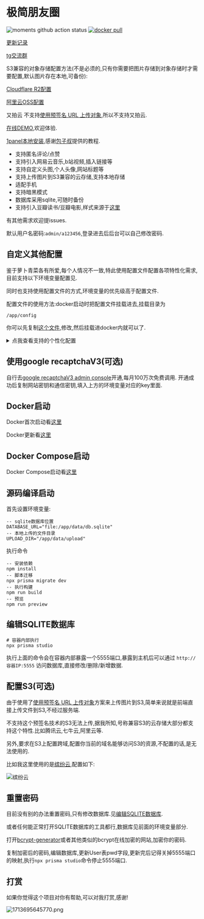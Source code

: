# 极简朋友圈

![moments github action status](https://img.shields.io/github/actions/workflow/status/kingwrcy/moments/deploy.yml)
[![docker pull](https://img.shields.io/docker/pulls/kingwrcy/moments)](https://hub.docker.com/repository/docker/kingwrcy/moments)

[更新记录](https://github.com/kingwrcy/moments/blob/master/release.md)

[tg交流群](https://t.me/simple_moments)

S3兼容的对象存储配置方法(不是必须的,只有你需要把图片存储到对象存储时才需要配置,默认图片存在本地,可备份):

[Cloudflare R2配置](https://jerry.mblog.club/moments-r2-config)  

[阿里云OSS配置](https://jerry.mblog.club/moments-config-aliyun)

又拍云 不支持[使用预签名 URL 上传对象](https://docs.aws.amazon.com/zh_cn/AmazonS3/latest/userguide/PresignedUrlUploadObject.html),所以不支持又拍云.


[在线DEMO](https://m.mblog.club),欢迎体验.

[1panel本地安装](https://ono.ee/?p=1713750155422),感谢[包子叔](https://ono.ee)提供的教程.

- 支持匿名评论/点赞
- 支持引入网易云音乐,b站视频,插入链接等
- 支持自定义头图,个人头像,网站标题等
- 支持上传图片到S3兼容的云存储,支持本地存储
- 适配手机
- 支持暗黑模式
- 数据库采用sqlite,可随时备份
- 支持引入豆瓣读书/豆瓣电影,样式来源于[这里](https://github.com/TankNee/hexo-douban-card/blob/master/templates/assets/style.css)

有其他需求欢迎提issues.

默认用户名密码:`admin/a123456`,登录进去后后台可以自己修改密码.

## 自定义其他配置

鉴于萝卜青菜各有所爱,每个人情况不一致,特此使用配置文件配置各项特性化需求,目前支持以下环境变量配置见.

同时也支持使用配置文件的方式,环境变量的优先级高于配置文件.

配置文件的使用方法:docker启动时把配置文件挂载进去,挂载目录为

```
/app/config
```

你可以先复制[这个文件](https://github.com/kingwrcy/moments/blob/master/config.properties),修改,然后挂载进docker内就可以了.

<details>

<summary>点我查看支持的个性化配置</summary>

| KEY  | 默认值 | 描述 |
| ------------- | ------------- | ------------- |
| NUXT_PUBLIC_MOMENTS_COMMENT_ENABLE  | true  | 是否开启评论 |
| NUXT_PUBLIC_MOMENTS_SHOW_COMMENT  | true  | 是否显示评论 |
| NUXT_PUBLIC_MOMENTS_COMMENT_MAX_LENGTH  | 120  | 评论最大字数 |
| NUXT_PUBLIC_MOMENTS_COMMENT_ORDER_BY  | desc  | 评论的显示顺序,desc:倒序,asc:顺序 |
| NUXT_PUBLIC_MOMENTS_TOOLBAR_ENABLE_DOUBAN  | true  | 是否显示引入豆瓣读书/视频按钮 |
| NUXT_PUBLIC_MOMENTS_TOOLBAR_ENABLE_MUSIC163  | true  | 是否显示引入网易云音乐按钮 |
| NUXT_PUBLIC_MOMENTS_TOOLBAR_ENABLE_VIDEO  | true  | 是否显示引入youtube,b站,在线视频按钮 |
| NUXT_PUBLIC_MOMENTS_MAX_LINE  | 4  | 单条发言最大行数,最大10行,超过折叠 |
| NUXT_PUBLIC_GOOGLE_RECAPTCHA_SITE_KEY  | 无  | google recaptchaV3 HTML 代码中使用此网站密钥 |
| NUXT_GOOGLE_RECAPTCHA_SECRET_KEY  | 无  | google recaptchaV3 网站和 reCAPTCHA 之间的通信密钥 |
| NUXT_PUBLIC_SITE_URL  | 无  | 实例的访问地址 |
| NUXT_ENABLE_NOTIFY_BY_EMAIL  | false  | 是否启用评论通知 |
| NUXT_NOTIFY_MAIL  | 无  | 管理员邮箱 |
| NUXT_MAIL_HOST  | 无  | 邮件服务器地址 |
| NUXT_MAIL_PORT  | 587  | 邮件服务器端口 |
| NUXT_MAIL_SECURE  | false  | 邮件服务器是否是安全连接 |
| NUXT_MAIL_NAME  | 无  | 发件邮箱用户名 |
| NUXT_MAIL_PASSWORD  | 无  | 发件邮箱密码 |
| NUXT_MAIL_FROM  | 无  | 发件人邮箱 |
| NUXT_MAIL_FROM_NAME  | 无  | 发件人名称 |
| NUXT_ALIYUN_TEXT_JUDGE_ENABLE  | false  | 是否启用阿里云文本审核(只针对评论) |
| NUXT_ALIYUN_ACCESS_KEY_ID  | 无  | 阿里云AK |
| NUXT_ALIYUN_ACCESS_KEY_SECRET  | 无  | 阿里云SK |
</details>




## 使用google recaptchaV3(可选)

自行去[google recaptchaV3 admin console](https://www.google.com/recaptcha/admin/create)开通,每月100万次免费调用.
开通成功后复制网站密钥和通信密钥,填入上方的环境变量对应的key里面.


## Docker启动
Docker首次启动看[这里](https://github.com/kingwrcy/moments/blob/master/docker-start.sh)

Docker更新看[这里](https://github.com/kingwrcy/moments/blob/master/docker-update.sh)

## Docker Compose启动
Docker Compose启动看[这里](https://github.com/kingwrcy/moments/blob/master/docker-compose.yml)

## 源码编译启动

首先设置环境变量:

```
-- sqlite数据库位置
DATABASE_URL="file:/app/data/db.sqlite" 
-- 本地上传的文件目录
UPLOAD_DIR="/app/data/upload"
```

执行命令

```
-- 安装依赖
npm install
-- 脚本迁移
npx prisma migrate dev
-- 执行构建
npm run build
-- 预览
npm run preview
```

## 编辑SQLITE数据库

```
# 容器内部执行
npx prisma studio
```

执行上面的命令会在容器内部暴露一个5555端口,暴露到主机后可以通过 `http://容器IP:5555` 访问数据库,直接修改/删除/新增数据.


## 配置S3(可选)

由于使用了[使用预签名 URL 上传对象](https://docs.aws.amazon.com/zh_cn/AmazonS3/latest/userguide/PresignedUrlUploadObject.html)方案来上传图片到S3,简单来说就是前端直接上传文件到S3,不经过服务端.

不支持这个预签名技术的S3无法上传,据我所知,号称兼容S3的云存储大部分都支持这个特性.比如腾讯云,七牛云,阿里云等.

另外,要求在S3上配置跨域,配置你当前的域名能够访问S3的资源,不配置的话,是无法使用的.

比如我这里使用的是[缤纷云](https://www.bitiful.com/),配置如下:

![缤纷云](https://yoyo.s3.bitiful.net/2024/04/12/6618b41d6b65c.png?fmt=webp)

## 重置密码

目前没有别的办法重置密码,只有修改数据库.见[编辑SQLITE数据库](https://github.com/kingwrcy/moments?tab=readme-ov-file#%E7%BC%96%E8%BE%91sqlite%E6%95%B0%E6%8D%AE%E5%BA%93).

或者任何能正常打开SQLITE数据库的工具都行,数据库见前面的环境变量部分.

打开[bcrypt-generator](https://bcrypt-generator.com/)或者其他类似的bcrypt在线加密的网站,加密你的密码.

复制加密后的密码,编辑数据库,更新User表pwd字段,更新完后记得关掉5555端口的映射,执行`npx prisma studio`命令停止5555端口.

## 打赏

如果你觉得这个项目对你有帮助,可以对我打赏,感谢!

![1713695645770.png](https://yoyo.s3.bitiful.net/2024/04/21/6624eb9a4fd18.png)